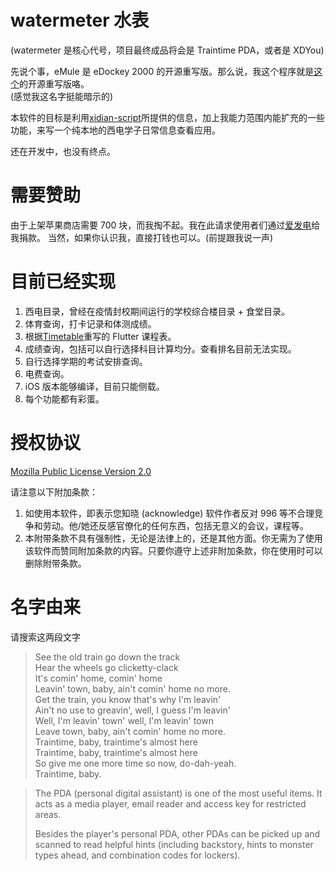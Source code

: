 # watermeter 水表

(watermeter 是核心代号，项目最终成品将会是 Traintime PDA，或者是 XDYou)

先说个事，eMule 是 eDockey 2000 的开源重写版。那么说，我这个程序就是[这个](https://myxdu.moefactory.com/)的开源重写版咯。  
(感觉我这名字挺能暗示的)

本软件的目标是利用[xidian-script](https://github.com/xdlinux/xidian-scripts)所提供的信息，加上我能力范围内能扩充的一些功能，来写一个纯本地的西电学子日常信息查看应用。

还在开发中，也没有终点。

# 需要赞助

由于上架苹果商店需要 700 块，而我掏不起。我在此请求使用者们通过[爱发电](http://afdian.net/a/benderblog)给我捐款。
当然，如果你认识我，直接打钱也可以。(前提跟我说一声)

# 目前已经实现

1. 西电目录，曾经在疫情封校期间运行的学校综合楼目录 + 食堂目录。
2. 体育查询，打卡记录和体测成绩。
3. 根据[Timetable](https://github.com/zfman/TimetableView)重写的 Flutter 课程表。
4. 成绩查询，包括可以自行选择科目计算均分。查看排名目前无法实现。
5. 自行选择学期的考试安排查询。
6. 电费查询。
7. iOS 版本能够编译，目前只能侧载。
8. 每个功能都有彩蛋。

# 授权协议

[Mozilla Public License Version 2.0](http://mozilla.org/MPL/2.0/)

请注意以下附加条款：

1. 如使用本软件，即表示您知晓 (acknowledge) 软件作者反对 996 等不合理竞争和劳动。他/她还反感官僚化的任何东西，包括无意义的会议，课程等。
2. 本附带条款不具有强制性，无论是法律上的，还是其他方面。你无需为了使用该软件而赞同附加条款的内容。只要你遵守上述非附加条款，你在使用时可以删除附带条款。

# 名字由来

请搜索这两段文字

> See the old train go down the track  
> Hear the wheels go clicketty-clack  
> It's comin' home, comin' home  
> Leavin' town, baby, ain't comin' home no more.  
> Get the train, you know that's why I'm leavin'  
> Ain't no use to greavin', well, I guess I'm leavin'  
> Well, I'm leavin' town' well, I'm leavin' town  
> Leave town, baby, ain't comin' home no more.  
> Traintime, baby, traintime's almost here  
> Traintime, baby, traintime's almost here  
> So give me one more time so now, do-dah-yeah.  
> Traintime, baby.

> The PDA (personal digital assistant) is one of the most useful items. It acts as a media player, email reader and access key for restricted areas.
>
> Besides the player's personal PDA, other PDAs can be picked up and scanned to read helpful hints (including backstory, hints to monster types ahead, and combination codes for lockers).
